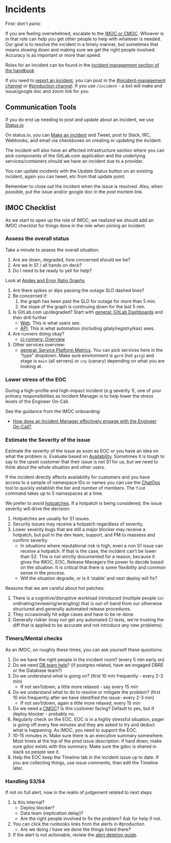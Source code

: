 # Incidents

First: don't panic

If you are feeling overwhelmed, escalate to the [IMOC or CMOC](https://about.gitlab.com/handbook/engineering/infrastructure/incident-management/#roles).
Whoever is in that role can help you get other people to help with whatever is needed.  Our goal is to resolve the incident in a timely manner, but sometimes that means slowing down and making sure we get the right people involved.  Accuracy is as important or more than speed.

Roles for an incident can be found in the [incident management section of the handbook](https://about.gitlab.com/handbook/engineering/infrastructure/incident-management/)

If you need to [report an incident](https://about.gitlab.com/handbook/engineering/infrastructure/incident-management/#reporting-an-incident), you can post in the [#incident-management channel](https://gitlab.slack.com/messages/CB7P5CJS1) or [#production channel](https://gitlab.slack.com/archives/C101F3796).
If you use `/incident` - a bot will make and issue/google doc and zoom link for you.

## Communication Tools

If you do end up needing to post and update about an incident, we use [Status.io](https://status.io)

On status.io, you can [Make an incident](https://app.status.io/dashboard/5b36dc6502d06804c08349f7/incident/create) and Tweet, post to Slack, IRC, Webhooks, and email via checkboxes on creating or updating the incident.

The incident will also have an affected infrastructure section where you can pick components of the GitLab.com application and the underlying services/containers should we have an incident due to a provider.

You can update incidents with the Update Status button on an existing incident, again you can tweet, etc from that update point.

Remember to close out the incident when the issue is resolved.  Also, when possible, put the issue and/or google doc in the post mortem link.

## IMOC Checklist

As we start to open up the role of IMOC, we realized we should add an IMOC checklist for things done in the role when joining an incident.

### Assess the overall status
Take a minute to assess the overall situation:
  1. Are we down, degraded, how concerned should we be?
  2. Are we in S1 / all hands on deck?
  3. Do I need to be ready to yell for help?


Look at [Apdex and Error Ratio Graphs](https://dashboards.gitlab.net/d/general-service/general-service-platform-metrics?orgId=1).

1. Are there spikes or dips passing the outage SLO dashed lines?
1. Be concerned if:
   1. the graph has been past the SLO for outage for more than 5 min.
   1. the slope of the graph is continuing down for the last 5 min.
1. Is GitLab.com up/degraded? Start with [general: GitLab Dashboards](https://dashboards.gitlab.net/d/general-public-splashscreen/general-gitlab-dashboards?orgId=1) and then drill further
    * [Web](https://dashboards.gitlab.net/d/web-main/web-overview?orgId=1). This is what users see.
    * [API](https://dashboards.gitlab.net/d/api-main/api-overview?orgId=1). This is what automation (including gitaly/registry/kas) sees.
2. Are runners doing okay?
    * [ci-runners: Overview](https://dashboards.gitlab.net/d/ci-runners-main/ci-runners-overview?orgId=1)
3. Other services overview:
    * [general: Service Platform Metrics](https://dashboards.gitlab.net/d/general-service/general-service-platform-metrics?orgId=1). You can pick services here in the “type” dropdown. Make sure environment is `gprd` (not `gstg`) and stage is `main` (all servers) or `cny` (canary) depending on what you are looking at.

### Lower stress of the EOC

During a high-profile and high-impact incident (e.g severity 1), one of your primary responsibilities as Incident Manager is to help lower the stress levels of the Engineer On-Call.

See the guidance from the IMOC onboarding:

- [How does an Incident Manager effectively engage with the Engineer On-Call?](https://gitlab.com/gitlab-com/gl-infra/reliability/-/blob/master/.gitlab/issue_templates/onboarding-im.md#how-does-an-incident-manager-effectively-engage-with-the-engineer-on-call).

### Estimate the Severity of the issue

Estimate the severity of the issue as soon as EOC or you have an idea on what the problem is. Evaluate based on [Availability](https://about.gitlab.com/handbook/engineering/quality/issue-triage/#availability). Sometimes it is tough to say to the upset customer that their issue is not S1 for us, but we need to think about the whole situation and other users.

If the incident directly affects availability for customers and you have access to a sample of namespace IDs or names you can use the [ChatOps](https://about.gitlab.com/handbook/support/workflows/chatops.html#namespace) tool to quickly establish the tier and number of members. The `find` command takes up to 5 namespaces at a time.

We prefer to avoid [hotpatches](https://gitlab.com/gitlab-org/release/docs/-/blob/master/general/deploy/post-deployment-patches.md#overview). If a hotpatch is being considered, the issue severity will drive the decision:

1. Hotpatches are usually for S1 issues.
1. Security issues may receive a hotpatch regardless of severity.
1. Lower severity bugs that are still a major blocker may receive a hotpatch, but pull in the dev team, support, and PM to reassess and confirm severity.
    * In situations where reputational risk is high, even a non S1 issue can receive a hotpatch. If that is the case, the incident can’t be lower than S2. This is not strictly documented for a reason, because it gives the IMOC, EOC, Release Managers the power to decide based on the situation. It is critical that there is some flexibility and common sense in the process.
    * Will the situation degrade, or is it ‘stable’ and next deploy will fix?

Reasons that we are careful about hot patches:
1. There is a cognitive/disruptive workload introduced (multiple people co-ordinating/reviewing/wrangling) that is out-of-band from our otherwise structured and generally automated release procedures.
2. They occasionally hit edge cases and have to be re-done
3. Generally riskier (may not get any automated CI tests, we're trusting the diff that is applied to be accurate and not introduce any new problems).

### Timers/Mental checks
As an IMOC, on roughly these times, you can ask yourself these questions:
1. Do we have the right people in the incident room? (every 5 min early on)
2. Do we need [DB team help](https://about.gitlab.com/handbook/engineering/infrastructure/database/)? (if postgres related, have we engaged DBRE or the Database team?)
3. Do we understand what is going on? (first 10 min frequently - every 2-3 min)
    * If not sev1/down, a little more relaxed - say every 15 min
4. Do we understand what to do to resolve or mitigate the problem? (first 10 min frequently after we have identified the issue- every 2-3 min)
    * If not sev1/down, again a little more relaxed, every 15 min
5. Do we need a [CMOC](https://about.gitlab.com/handbook/engineering/infrastructure/incident-management/#how-to-engage-the-cmoc-only-during-weekdays)?  Is this customer facing?  Default to yes, but if deploy blocker - probably no.
6. Regularly check on the EOC. EOC is in a highly stressful situation, pager is going off every few minutes and they are asked to try and deduct what is happening. As IMOC, you need to support the EOC.
7. 10-15 minutes in.  Make sure there is an executive summary somewhere.  Most times at the top of the prod issue description.  If hard down, make sure gdoc exists with this summary.  Make sure the gdoc is shared in slack so people see it.
8. Help the EOC keep the Timeline tab in the incident issue up to date.  If you are collecting things, use issue comments, then edit the Timeline later.

### Handling S3/S4
If not on full alert, now in the realm of judgement related to next steps
1. Is this internal?
    * Deploy blocker?
    * Data team (replication delay)?
    * Are the right people involved to fix the problem? Ask for help if not.
2. You can click the runbooks links from the alerts in #production
    * Are we doing / have we done the things listed there?
3. If the alert is not actionable, review the [alert deletion guide](https://gitlab.com/gitlab-com/runbooks/-/blob/master/docs/monitoring/deleting-alerts.md#an-impatient-sres-guide-to-deleting-alerts).
